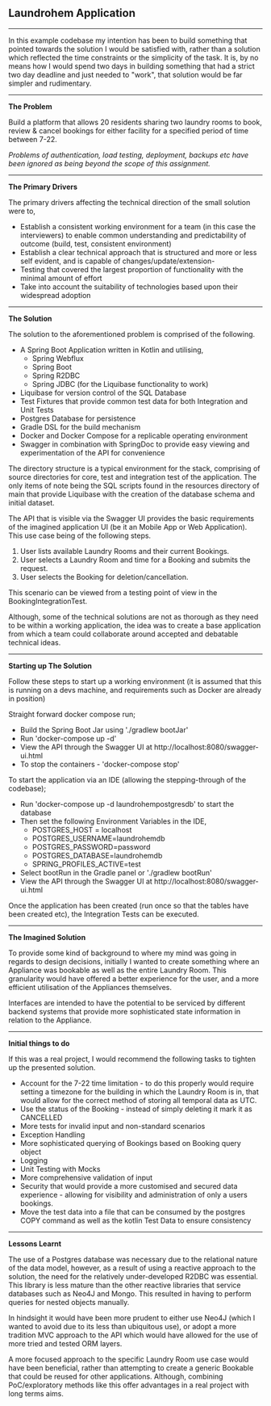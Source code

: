 <h2>Laundrohem Application</h2>

---
In this example codebase my intention has been to build something that pointed towards the solution I would be satisfied with, rather than a solution which reflected the time constraints or the simplicity of the task.  It is, by no means how I would spend two days in building something that had a strict two day deadline and just needed to "work", that solution would be far simpler and rudimentary.


---
**The Problem**

Build a platform that allows 20 residents sharing two laundry rooms to book, review & cancel bookings for either facility for a specified period of time between 7-22. 

*Problems of authentication, load testing, deployment, backups etc have been ignored as being beyond the scope of this assignment.*

---
**The Primary Drivers**

The primary drivers affecting the technical direction of the small solution were to,

* Establish a consistent working environment for a team (in this case the interviewers) to enable common understanding and predictability of outcome (build, test, consistent environment)
* Establish a clear technical approach that is structured and more or less self evident, and is capable of changes/update/extension-
* Testing that covered the largest proportion of functionality with the minimal amount of effort 
* Take into account the suitability of technologies based upon their widespread adoption 

---
**The Solution**

The solution to the aforementioned problem is comprised of the following.
* A Spring Boot Application written in Kotlin and utilising,
  * Spring Webflux
  * Spring Boot
  * Spring R2DBC
  * Spring JDBC (for the Liquibase functionality to work)
* Liquibase for version control of the SQL Database
* Test Fixtures that provide common test data for both Integration and Unit Tests
* Postgres Database for persistence
* Gradle DSL for the build mechanism
* Docker and Docker Compose for a replicable operating environment
* Swagger in combination with SpringDoc to provide easy viewing and experimentation of the API for convenience

The directory structure is a typical environment for the stack, comprising of source directories for core, test and integration test of the application.  The only items of note being the SQL scripts found in the resources directory of main that provide Liquibase with the creation of the database schema and initial dataset.

The API that is visible via the Swagger UI provides the basic requirements of the imagined application UI (be it an Mobile App or Web Application).  This use case being of the following steps.

1. User lists available Laundry Rooms and their current Bookings.
2. User selects a Laundry Room and time for a Booking and submits the request.
3. User selects the Booking for deletion/cancellation.

This scenario can be viewed from a testing point of view in the BookingIntegrationTest.

Although, some of the technical solutions are not as thorough as they need to be within a working application, the idea was to create a base application from which a team could collaborate around accepted and debatable technical ideas.

---
**Starting up The Solution**

Follow these steps to start up a working environment (it is assumed that this is running on a devs machine, and requirements such as Docker are already in position)

Straight forward docker compose run;
* Build the Spring Boot Jar using './gradlew bootJar'
* Run 'docker-compose up -d'
* View the API through the Swagger UI at http://localhost:8080/swagger-ui.html
* To stop the containers - 'docker-compose stop'

To start the application via an IDE (allowing the stepping-through of the codebase);
* Run 'docker-compose up -d laundrohempostgresdb' to start the database
* Then set the following Environment Variables in the IDE,
  *  POSTGRES_HOST = localhost
  *  POSTGRES_USERNAME=laundrohemdb
  *  POSTGRES_PASSWORD=password
  *  POSTGRES_DATABASE=laundrohemdb
  *  SPRING_PROFILES_ACTIVE=test
* Select bootRun in the Gradle panel or './gradlew bootRun'
* View the API through the Swagger UI at http://localhost:8080/swagger-ui.html

Once the application has been created (run once so that the tables have been created etc), the Integration Tests can be executed.

---
**The Imagined Solution**

To provide some kind of background to where my mind was going in regards to design decisions, initially I wanted to create something where an Appliance was bookable as well as the entire Laundry Room.  This granularity would have offered a better experience for the user, and a more efficient utilisation of the Appliances themselves.

Interfaces are intended to have the potential to be serviced by different backend systems that provide more sophisticated state information in relation to the Appliance.

---
**Initial things to do**

If this was a real project, I would recommend the following tasks to tighten up the presented solution.

* Account for the 7-22 time limitation - to do this properly would require setting a timezone for the building in which the Laundry Room is in, that would allow for the correct method of storing all temporal data as UTC.
* Use the status of the Booking - instead of simply deleting it mark it as CANCELLED
* More tests for invalid input and non-standard scenarios
* Exception Handling
* More sophisticated querying of Bookings based on Booking query object  
* Logging 
* Unit Testing with Mocks
* More comprehensive validation of input
* Security that would provide a more customised and secured data experience - allowing for visibility and administration of only a users bookings.
* Move the test data into a file that can be consumed by the postgres COPY command as well as the kotlin Test Data to ensure consistency

---
**Lessons Learnt**

The use of a Postgres database was necessary due to the relational nature of the data model, however, as a result of using a reactive approach to the solution, the need for the relatively under-developed R2DBC was essential.  This library is less mature than the other reactive libraries that service databases such as Neo4J and Mongo.  This resulted in having to perform queries for nested objects manually.

In hindsight it would have been more prudent to either use Neo4J (which I wanted to avoid due to its less than ubiquitous use), or adopt a more tradition MVC approach to the API which would have allowed for the use of more tried and tested ORM layers.

A more focused approach to the specific Laundry Room use case would have been beneficial, rather than attempting to create a generic Bookable that could be reused for other applications. Although, combining PoC/exploratory methods like this offer advantages in a real project with long terms aims.
